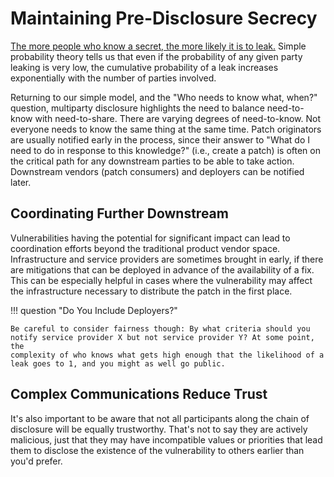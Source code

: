 # Maintaining Pre-Disclosure Secrecy

[The more people who know a secret, the more likely it is to leak.](https://doi.org/10.1371/journal.pone.0147905)
Simple probability theory tells us that even if the probability of any
given party leaking is very low, the cumulative probability of a leak
increases exponentially with the number of parties involved.

Returning to our simple model, and the "Who needs to know what, when?"
question, multiparty disclosure highlights the need to balance
need-to-know with need-to-share. There are varying degrees of
need-to-know. Not everyone needs to know the same thing at the same
time. Patch originators are usually notified early in the process, since
their answer to "What do I need to do in response to this knowledge?"
(i.e., create a patch) is often on the critical path for any downstream
parties to be able to take action. Downstream vendors (patch consumers)
and deployers can be notified
later.

## Coordinating Further Downstream

Vulnerabilities having the potential for significant impact can lead to
coordination efforts beyond the traditional product vendor space.
Infrastructure and service providers are sometimes brought in early, if
there are mitigations that can be deployed in advance of the
availability of a fix. This can be especially helpful in cases where the
vulnerability may affect the infrastructure necessary to distribute the
patch in the first place.

!!! question "Do You Include Deployers?"

    Be careful to consider fairness though: By what criteria should you
    notify service provider X but not service provider Y? At some point, the
    complexity of who knows what gets high enough that the likelihood of a
    leak goes to 1, and you might as well go public.

## Complex Communications Reduce Trust

It's also important to be aware that not all participants along the
chain of disclosure will be equally trustworthy. That's not to say they
are actively malicious, just that they may have incompatible values or
priorities that lead them to disclose the existence of the vulnerability
to others earlier than you'd prefer.

